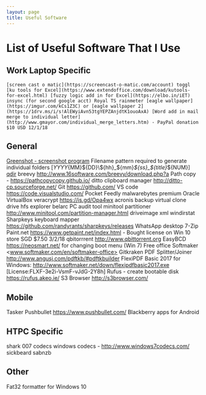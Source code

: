 ```yaml
---
layout: page
title: Useful Software
---
```


# List of Useful Software That I Use #

## Work Laptop Specific ##

`
[screen cast o matic](https://screencast-o-matic.com/account)
toggl
[ku tools for Excel](https://www.extendoffice.com/download/kutools-for-excel.html)
[fuzzy logic add in for Excel](https://elbo.in/iET)
insync (for second google acct)
Royal TS
rainmeter
[eagle wallpaper](https://imgur.com/kCs1Z3C) or [eagle wallpaper 2](https://1drv.ms/i/s!AlEWyiAvn53tgYEPZAnjdtK1ouoAxA)
[Word add in mail merge to individual letter](http://www.gmayor.com/individual_merge_letters.htm) - PayPal donation $10 USD 12/1/18
`

## General ##

[Greenshot - screenshot program](http://getgreenshot.org/)
 Filename pattern required to generate individual folders [${YYYY}${MM}${DD}\${hh}_${mm}_${ss}_${title}_${NUM}]
[qdir](http://www.softwareok.com/?seite=Freeware/Q-Dir)
breevy <http://www.16software.com/breevy/download.php?a>
Path copy - <https://pathcopycopy.github.io/>
ditto clipboard manager <http://ditto-cp.sourceforge.net/>
Git <https://github.com/>
VS code <https://code.visualstudio.com/>
Pocket
Feedly
malwarebytes premium
Oracle VirtualBox
veracrypt <https://is.gd/Opa4wx>
acronis backup
virtual clone drive
hfs explorer
belarc PC audit tool
minitool partitioner <http://www.minitool.com/partition-manager.html>
driveimage xml
windirstat
Sharpkeys keyboard mapper <https://github.com/randyrants/sharpkeys/releases>
WhatsApp desktop
7-Zip
Paint.net <https://www.getpaint.net/index.html> - Bought license on Win 10 store SGD $7.50 3/2/18
qbitorrrent <http://www.qbittorrent.org>
EasyBCD <https://neosmart.net/> for changing boot menu (Win 7)
Free office Softmaker <www.softmaker.com/en/softmaker-office>
Gitkraken
PDF Splitter/Joiner <http://www.angusj.com/pdftkb/#pdftkbuilder>
FlexiPDF Basic 2017 for Windows: <http://www.softmaker.net/down/flexipdfbasic2017.exe> [License:FLXF-3e2i-VsmF-vJdG-2Y8h]
Rufus - create bootable disk <https://rufus.akeo.ie/>
S3 Browser <http://s3browser.com/>

## Mobile ##

Tasker
Pushbullet <https://www.pushbullet.com/>
Blackberry apps for Android

## HTPC Specific ##

shark 007 codecs
windows codecs - <http://www.windows7codecs.com/>
sickbeard
sabnzb

## Other ##

Fat32 formatter for Windows 10

